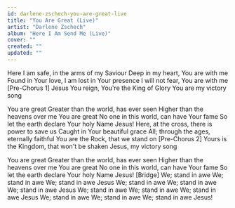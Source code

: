 ```yaml
---
id: darlene-zschech-you-are-great-live
title: "You Are Great (Live)"
artist: "Darlene Zschech"
album: "Here I Am Send Me (Live)"
cover: ""
created: ""
updated: ""
---
```


Here I am safe, in the arms of my Saviour
Deep in my heart, You are with me
Found in Your love, I am lost in Your presence
I will not fear, You are with me
[Pre-Chorus 1]
Jesus You reign, You're the King of Glory
You are my victory song

You are great
Greater than the world, has ever seen
Higher than the heavens over me
You are great
No one in this world, can have Your fame
So let the earth declare Your holy Name
Jesus!
Here, at the cross, there is power to save us
Caught in Your beautiful grace
All; through the ages, eternally faithful
You are the Rock, that we stand on
[Pre-Chorus 2]
Yours is the Kingdom, that won't be shaken
Jesus, my victory song

You are great
Greater than the world, has ever seen
Higher than the heavens over me
You are great
No one in this world, can have Your fame
So let the earth declare Your holy Name
Jesus!
[Bridge]
We; stand in awe
We; stand in awe
We; stand in awe
Jesus
We; stand in awe
We; stand in awe
We; stand in awe
Jesus
We; stand in awe
We; stand in awe
We; stand in awe
Jesus
We; stand in awe
We; stand in awe
We; stand in awe
Jesus!